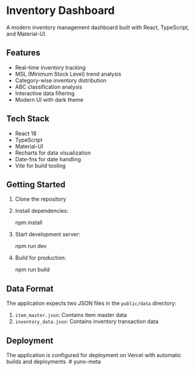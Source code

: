 # Inventory Dashboard

A modern inventory management dashboard built with React, TypeScript, and Material-UI.

## Features

- Real-time inventory tracking
- MSL (Minimum Stock Level) trend analysis
- Category-wise inventory distribution
- ABC classification analysis
- Interactive data filtering
- Modern UI with dark theme

## Tech Stack

- React 18
- TypeScript
- Material-UI
- Recharts for data visualization
- Date-fns for date handling
- Vite for build tooling

## Getting Started

1. Clone the repository
2. Install dependencies:

   npm install

3. Start development server:

   npm run dev

4. Build for production:

   npm run build

## Data Format

The application expects two JSON files in the `public/data` directory:

1. `item_master.json`: Contains item master data
2. `inventory_data.json`: Contains inventory transaction data

## Deployment

The application is configured for deployment on Vercel with automatic builds and deployments.
#   y u n o - m e t a  
 